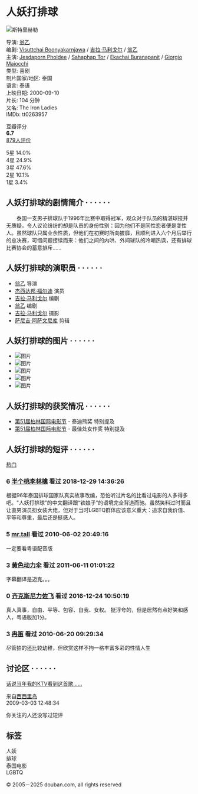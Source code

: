 # 人妖打排球

![斯特里赫勒](https://img2.doubanio.com/view/photo/s_ratio_poster/public/p2402952101.webp)

导演: [翁乙](https://www.douban.com/personage/27527487/)  
编剧: [Visuttchai Boonyakarnjawa](/subject_search?search_text=Visuttchai%20Boonyakarnjawa) / [吉拉·马利戈尔](https://www.douban.com/personage/27534038/) / [翁乙](https://www.douban.com/personage/27527487/)  
主演: [Jesdaporn Pholdee](/subject_search?search_text=Jesdaporn%20Pholdee) / [Sahaphap Tor](/subject_search?search_text=Sahaphap%20Tor) / [Ekachai Buranapanit](/subject_search?search_text=Ekachai%20Buranapanit) / [Giorgio Maiocchi](/subject_search?search_text=Giorgio%20Maiocchi)  
类型: 喜剧  
制片国家/地区: 泰国  
语言: 泰语  
上映日期: 2000-09-10  
片长: 104 分钟  
又名: The Iron Ladies  
IMDb: tt0263957  

豆瓣评分  
**6.7**  
[879人评价](comments)  

5星 14.0%  
4星 24.9%  
3星 47.6%  
2星 10.1%  
1星 3.4%  

## 人妖打排球的剧情简介 · · · · · ·

　　泰国一支男子排球队于1996年比赛中取得冠军，观众对于队员的精湛球技并无质疑，令人议论纷纷的却是队员的身份性别：因为他们不是同性恋者便是变性人。虽然球队只属业余性质，但他们在初赛时所向披靡，且顺利进入六个月后举行的总决赛，可惜问题接续而来：他们之间的内哄、外间球队的冷嘲热讽，还有排球比赛协会的蓄意排斥……

## 人妖打排球的演职员 · · · · · ·

- [翁乙](https://www.douban.com/personage/27527487/ "翁乙 Yongyoot Thongkongtoon") 导演
- [杰西达邦·福尔迪](https://www.douban.com/personage/27334935/ "杰西达邦·福尔迪 Jesdaporn Pholdee") 演员
- [吉拉·马利戈尔](https://www.douban.com/personage/27534038/ "吉拉·马利戈尔 Jira Maligool") 编剧
- [翁乙](https://www.douban.com/personage/27527487/ "翁乙 Yongyoot Thongkongtoon") 编剧
- [吉拉·马利戈尔](https://www.douban.com/personage/27534038/ "吉拉·马利戈尔 Jira Maligool") 摄影
- [萨尼吉·阿萨文尼库](https://www.douban.com/personage/27505755/ "萨尼吉·阿萨文尼库 Sunij Asavinikul") 剪辑

## 人妖打排球的图片 · · · · · ·

- ![图片](https://img1.doubanio.com/view/photo/sqxs/public/p2011991858.webp)
- ![图片](https://img1.doubanio.com/view/photo/sqxs/public/p1989275109.webp)
- ![图片](https://img9.doubanio.com/view/photo/sqxs/public/p2012978555.webp)
- ![图片](https://img2.doubanio.com/view/photo/sqxs/public/p2012978491.webp)
- ![图片](https://img2.doubanio.com/view/photo/sqxs/public/p2012978431.webp)

## 人妖打排球的获奖情况 · · · · · ·

- [第51届柏林国际电影节](https://movie.douban.com/awards/berlinale/51/) - 泰迪熊奖 特别提及
- [第51届柏林国际电影节](https://movie.douban.com/awards/berlinale/51/) - 最佳处女作奖 特别提及

## 人妖打排球的短评 · · · · · ·

[热门](comments)

### 6 [半个桃李林檎](https://www.douban.com/people/lyricli/) 看过 2018-12-29 14:36:26
根据96年泰国排球国家队真实故事改编，恐怕听过片名的比看过电影的人多得多吧。"人妖打排球"的中文翻译跟“铁娘子”的语境完全背道而驰。虽然笑料过时而且让直男演员扮女装大佬，但对于当时LGBTQ群体应该意义重大：追求自我价值、平等和尊重，最后还是挺感人。

### 5 [mr.tall](https://www.douban.com/people/mrtall/) 看过 2010-06-02 20:49:16
一定要看粤语配音版

### 3 [黄色动力伞](https://www.douban.com/people/sifan121/) 看过 2011-06-11 01:01:22
字幕翻译是迈克。。。

### 0 [齐克斯尼力佐飞](https://www.douban.com/people/VinKhan/) 看过 2016-12-24 10:50:19
真人真事，自由、平等、包容、自我、女权。 挺浮夸的，但是居然有点好笑和感人，粤语版加1分。

### 3 [冉笛](https://www.douban.com/people/randidianying/) 看过 2010-06-20 09:29:34
尽管拍的还比较幼稚，但欣赏这样不拘一格丰富多彩的性情人生

## 讨论区 · · · · · ·

[话说当年我的KTV看到这首歌……](https://movie.douban.com/subject/1294084/discussion/12756539/ "话说当年我的KTV看到这首歌……") 

来自[西西里岛](https://www.douban.com/people/xs1234/)  
2009-03-03 12:48:34  

你关注的人还没写过短评

## 标签

人妖  
排球  
泰国电影  
LGBTQ  

© 2005－2025 douban.com, all rights reserved  